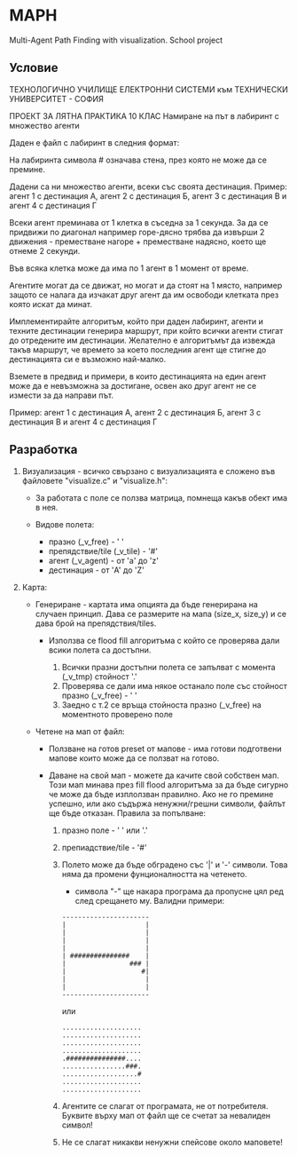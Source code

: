 # MAPH
Multi-Agent Path Finding with visualization. School project

## Условие

ТЕХНОЛОГИЧНО УЧИЛИЩЕ ЕЛЕКТРОННИ СИСТЕМИ към ТЕХНИЧЕСКИ УНИВЕРСИТЕТ - СОФИЯ

ПРОЕКТ ЗА ЛЯТНА ПРАКТИКА 10 КЛАС
Намиране на път в лабиринт с множество агенти

Даден е файл с лабиринт в следния формат:

На лабиринта символа # означава стена, през която не може да се премине.

Дадени са ни множество агенти, всеки със своята дестинация.
Пример: агент 1 с дестинация А, агент 2 с дестинация Б, агент 3 с дестинация В и агент 4 с дестинация Г


Всеки агент преминава от 1 клетка в съседна за 1 секунда. За да се придвижи по диагонал например горе-дясно трябва да извърши 2 движения - преместване нагоре + преместване надясно, което ще отнеме 2 секунди.

Във всяка клетка може да има по 1 агент в 1 момент от време. 

Агентите могат да се движат, но могат и да стоят на 1 място, например защото се налага да изчакат друг агент да им освободи клетката през която искат да минат.

Имплементирайте алгоритъм, който при даден лабиринт, агенти и техните дестинации генерира маршрут, при който всички агенти стигат до отредените им дестинации. 
Желателно е алгоритъмът да извежда такъв маршрут, че времето за което последния агент ще стигне до дестинацията си е възможно най-малко.

Вземете в предвид и примери, в които дестинацията на един агент може да е невъзможна за достигане, освен ако друг агент не се измести за да направи път.

Пример: агент 1 с дестинация А, агент 2 с дестинация Б, агент 3 с дестинация В и агент 4 с дестинация Г

## Разработка

1. Визуализация - всичко свързано с визуализацията е сложено във файловете "visualize.c" и "visualize.h":
    - За работата с поле се ползва матрица, помнеща какъв обект има в нея.
    
    - Видове полета:
        - празно (_v_free) - ' '
        - препядствие/tile (_v_tile) - '#'
        - агент (_v_agent) - от 'a' до 'z'
        - дестинация - от 'A' до 'Z'

2. Карта:
    - Генериране - картата има опцията да бъде генерирана на случаен принцип. Дава се размерите на мапа (size_x, size_y) и се дава брой на препядствия/tiles.
        - Използва се flood fill алгоритъма с който се проверява дали всики полета са достъпни. 

            1. Всички празни достъпни полета се запълват с момента (_v_tmp) стойност '.'
            2. Проверява се дали има някое останало поле със стойност празно (_v_free) - ' '
            3. Заедно с т.2 се връща стойноста празно (_v_free) на моментното проверено поле
    
    - Четене на мап от файл:
        - Ползване на готов preset от мапове - има готови подготвени мапове които може да се ползват на готово.

        - Даване на свой мап - можете да качите свой собствен мап. Този мап минава през fill flood алгоритъма за да бъде сигурно че може да бъде изплолзван правилно. Ако не го премине успешно, или ако съдържа ненужни/грешни символи, файлът ще бъде отказан. Правила за попълване:
            1. празно поле - ' ' или '.'
            2. препиадствие/tile - '#'
            3. Полето може да бъде обградено със '|' и '-' символи. Това няма да промени фунционалността на четенето. 
                - символа "-" ще накара програма да пропусне цял ред след срещането му.
            Валидни примери:
                ```
                ----------------------
                |                    |
                |                    |
                |                    |
                |                    |
                | ###############    |
                |                ### |
                |                   #|
                |                    |
                |                    |
                ----------------------
                ```
                или

                ```
                ....................
                ....................
                ....................
                ....................
                .###############....
                ................###.
                ...................#
                ....................
                ....................
                ```

            4. Агентите се слагат от програмата, не от потребителя. Буквите върху мап от файл ще се счетат за невалиден символ!
            5. Не се слагат никакви ненужни спейсове около маповете!
